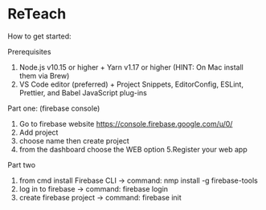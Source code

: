 # ReTeach
How to get started:

Prerequisites
1. Node.js v10.15 or higher + Yarn v1.17 or higher   (HINT: On Mac install them via Brew)
2. VS Code editor (preferred) + Project Snippets, EditorConfig, ESLint, Prettier, and Babel JavaScript plug-ins

Part one: (firebase console)
1. Go to firebase website https://console.firebase.google.com/u/0/
2. Add project
3. choose name then create project
4. from the dashboard choose the WEB option
5.Register your web app 

Part two
1. from cmd install Firebase CLI -> command: nmp install -g firebase-tools
2. log in to firebase -> command: firebase login
3. create firebase project -> command: firebase init
